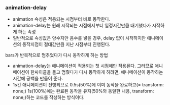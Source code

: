 ### animation-delay



- animation 속성은 적용되는 시점부터 바로 동작한다.
- animation-delay는 원래 시작되는 시점에서부터 일정시간만큼 대기했다가 시작하게 하는 속성
- 일반적으로 속성값은 양수지만 음수를 넣을 경우, delay 없이 시작하지만 애니메이션의 동작지점이 절대값만큼 지난 시점부터 진행된다.

bars가 반복적으로 멈추었다가 다시 동작하게 하는 방법
- animation-delay는 애니메이션이 적용되는 첫 시점에만 적용된다. 그러므로 애니메이션이 한싸이클을 돌고 멈췄다가 다시 동작하게 하려면, 애니메이션이 동작하는 시간에 공백을 만들어 준다. 
- 1s간 애니메이션이 진행되므로 0.5s(50%)에 이미 동작을 완료하고(= transform: none;)  1s(100%)에는 완료된 동작을 유지(50%와 동일한 내용,  transform: none;)하는 코드를 작성하는 방식이다.
